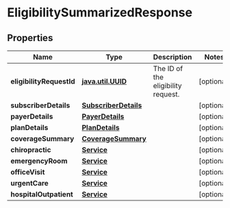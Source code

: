 
# EligibilitySummarizedResponse

## Properties
Name | Type | Description | Notes
------------ | ------------- | ------------- | -------------
**eligibilityRequestId** | [**java.util.UUID**](java.util.UUID.md) | The ID of the eligibility request. |  [optional]
**subscriberDetails** | [**SubscriberDetails**](SubscriberDetails.md) |  |  [optional]
**payerDetails** | [**PayerDetails**](PayerDetails.md) |  |  [optional]
**planDetails** | [**PlanDetails**](PlanDetails.md) |  |  [optional]
**coverageSummary** | [**CoverageSummary**](CoverageSummary.md) |  |  [optional]
**chiropractic** | [**Service**](Service.md) |  |  [optional]
**emergencyRoom** | [**Service**](Service.md) |  |  [optional]
**officeVisit** | [**Service**](Service.md) |  |  [optional]
**urgentCare** | [**Service**](Service.md) |  |  [optional]
**hospitalOutpatient** | [**Service**](Service.md) |  |  [optional]



